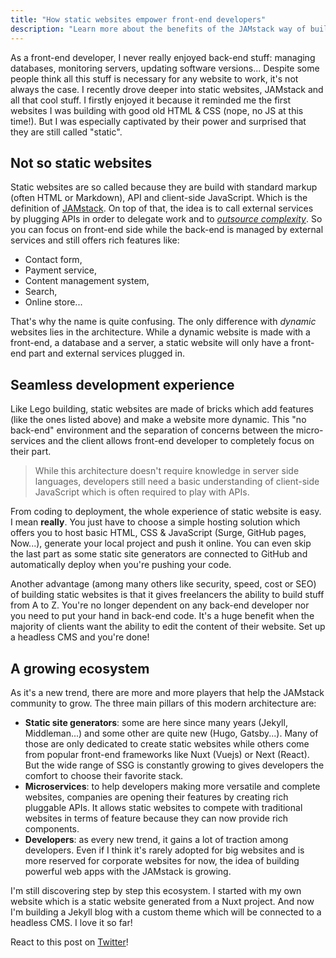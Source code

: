 ```yaml
---
title: "How static websites empower front-end developers"
description: "Learn more about the benefits of the JAMstack way of building websites for front-end developers."
---
```


As a front-end developer, I never really enjoyed back-end stuff: managing databases, monitoring servers, updating software versions... Despite some people think all this stuff is necessary for any website to work, it's not always the case. I recently drove deeper into static websites, JAMstack and all that cool stuff. I firstly enjoyed it because it reminded me the first websites I was building with good old HTML & CSS (nope, no JS at this time!). But I was especially captivated by their power and surprised that they are still called "static".

## Not so static websites

Static websites are so called because they are build with standard markup (often HTML or Markdown), API and client-side JavaScript. Which is the definition of [JAMstack](https://jamstack.org/ "JAMstack: Modern web development architecture based on client-side JavaScript, reusable APIs, and prebuilt Markup"). On top of that, the idea is to call external services by plugging APIs in order to delegate work and to *[outsource complexity](https://www.slideshare.net/BrianDouglas27/civic-hacking-on-the-jamstack)*. So you can focus on front-end side while the back-end is managed by external services and still offers rich features like:

- Contact form,
- Payment service,
- Content management system,
- Search,
- Online store...

That's why the name is quite confusing. The only difference with *dynamic* websites lies in the architecture. While a dynamic website is made with a front-end, a database and a server, a static website will only have a front-end part and external services plugged in.

## Seamless development experience

Like Lego building, static websites are made of bricks which add features (like the ones listed above) and make a website more dynamic. This "no back-end" environment and the separation of concerns between the micro-services and the client allows front-end developer to completely focus on their part.

> While this architecture doesn't require knowledge in server side languages, developers still need a basic understanding of client-side JavaScript which is often required to play with APIs.

From coding to deployment, the whole experience of static website is easy. I mean **really**. You just have to choose a simple hosting solution which offers you to host basic HTML, CSS & JavaScript (Surge, GitHub pages, Now...), generate your local project and push it online. You can even skip the last part as some static site generators are connected to GitHub and automatically deploy when you're pushing your code.

Another advantage (among many others like security, speed, cost or SEO) of building static websites is that it gives freelancers the ability to build stuff from A to Z. You're no longer dependent on any back-end developer nor you need to put your hand in back-end code. It's a huge benefit when the majority of clients want the ability to edit the content of their website. Set up a headless CMS and you're done!

## A growing ecosystem

As it's a new trend, there are more and more players that help the JAMstack community to grow. The three main pillars of this modern architecture are:

- **Static site generators**: some are here since many years (Jekyll, Middleman...) and some other are quite new (Hugo, Gatsby...). Many of those are only dedicated to create static websites while others come from popular front-end frameworks like Nuxt (Vuejs) or Next (React). But the wide range of SSG is constantly growing to gives developers the comfort to choose their favorite stack.
- **Microservices**: to help developers making more versatile and complete websites, companies are opening their features by creating rich pluggable APIs. It allows static websites to compete with traditional websites in terms of feature because they can now provide rich components.
- **Developers**: as every new trend, it gains a lot of traction among developers. Even if I think it's rarely adopted for big websites and is more reserved for corporate websites for now, the idea of building powerful web apps with the JAMstack is growing.

I'm still discovering step by step this ecosystem. I started with my own website which is a static website generated from a Nuxt project. And now I'm building a Jekyll blog with a custom theme which will be connected to a headless CMS. I love it so far!

React to this post on [Twitter](https://twitter.com/bellanger_q)!
